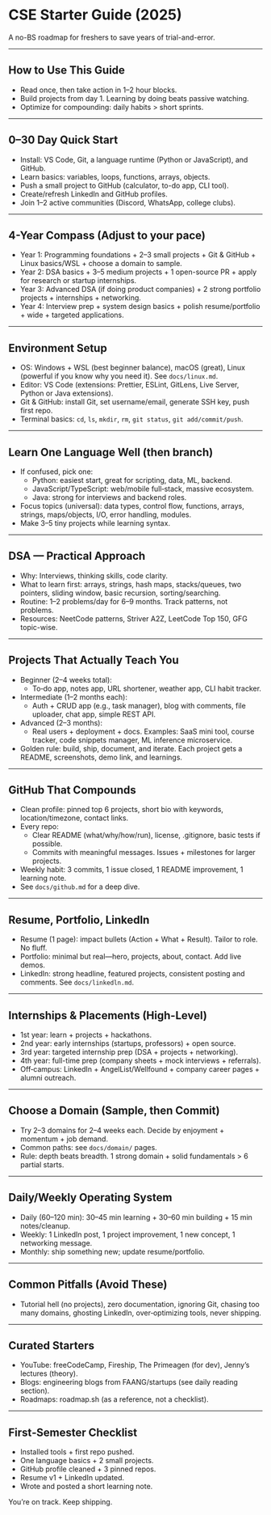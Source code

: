 # CSE Starter Guide (2025)

A no-BS roadmap for freshers to save years of trial-and-error.

---

## How to Use This Guide
- Read once, then take action in 1–2 hour blocks.
- Build projects from day 1. Learning by doing beats passive watching.
- Optimize for compounding: daily habits > short sprints.

---

## 0–30 Day Quick Start
- Install: VS Code, Git, a language runtime (Python or JavaScript), and GitHub.
- Learn basics: variables, loops, functions, arrays, objects.
- Push a small project to GitHub (calculator, to-do app, CLI tool).
- Create/refresh LinkedIn and GitHub profiles.
- Join 1–2 active communities (Discord, WhatsApp, college clubs).

---

## 4-Year Compass (Adjust to your pace)
- Year 1: Programming foundations + 2–3 small projects + Git & GitHub + Linux basics/WSL + choose a domain to sample.
- Year 2: DSA basics + 3–5 medium projects + 1 open-source PR + apply for research or startup internships.
- Year 3: Advanced DSA (if doing product companies) + 2 strong portfolio projects + internships + networking.
- Year 4: Interview prep + system design basics + polish resume/portfolio + wide + targeted applications.

---

## Environment Setup
- OS: Windows + WSL (best beginner balance), macOS (great), Linux (powerful if you know why you need it). See `docs/linux.md`.
- Editor: VS Code (extensions: Prettier, ESLint, GitLens, Live Server, Python or Java extensions).
- Git & GitHub: install Git, set username/email, generate SSH key, push first repo.
- Terminal basics: `cd`, `ls`, `mkdir`, `rm`, `git status`, `git add/commit/push`.

---

## Learn One Language Well (then branch)
- If confused, pick one:
  - Python: easiest start, great for scripting, data, ML, backend.
  - JavaScript/TypeScript: web/mobile full‑stack, massive ecosystem.
  - Java: strong for interviews and backend roles.
- Focus topics (universal): data types, control flow, functions, arrays, strings, maps/objects, I/O, error handling, modules.
- Make 3–5 tiny projects while learning syntax.

---

## DSA — Practical Approach
- Why: Interviews, thinking skills, code clarity.
- What to learn first: arrays, strings, hash maps, stacks/queues, two pointers, sliding window, basic recursion, sorting/searching.
- Routine: 1–2 problems/day for 6–9 months. Track patterns, not problems.
- Resources: NeetCode patterns, Striver A2Z, LeetCode Top 150, GFG topic-wise.

---

## Projects That Actually Teach You
- Beginner (2–4 weeks total):
  - To‑do app, notes app, URL shortener, weather app, CLI habit tracker.
- Intermediate (1–2 months each):
  - Auth + CRUD app (e.g., task manager), blog with comments, file uploader, chat app, simple REST API.
- Advanced (2–3 months):
  - Real users + deployment + docs. Examples: SaaS mini tool, course tracker, code snippets manager, ML inference microservice.
- Golden rule: build, ship, document, and iterate. Each project gets a README, screenshots, demo link, and learnings.

---

## GitHub That Compounds
- Clean profile: pinned top 6 projects, short bio with keywords, location/timezone, contact links.
- Every repo:
  - Clear README (what/why/how/run), license, .gitignore, basic tests if possible.
  - Commits with meaningful messages. Issues + milestones for larger projects.
- Weekly habit: 3 commits, 1 issue closed, 1 README improvement, 1 learning note.
- See `docs/github.md` for a deep dive.

---

## Resume, Portfolio, LinkedIn
- Resume (1 page): impact bullets (Action + What + Result). Tailor to role. No fluff.
- Portfolio: minimal but real—hero, projects, about, contact. Add live demos.
- LinkedIn: strong headline, featured projects, consistent posting and comments. See `docs/linkedln.md`.

---

## Internships & Placements (High-Level)
- 1st year: learn + projects + hackathons.
- 2nd year: early internships (startups, professors) + open source.
- 3rd year: targeted internship prep (DSA + projects + networking).
- 4th year: full-time prep (company sheets + mock interviews + referrals).
- Off‑campus: LinkedIn + AngelList/Wellfound + company career pages + alumni outreach.

---

## Choose a Domain (Sample, then Commit)
- Try 2–3 domains for 2–4 weeks each. Decide by enjoyment + momentum + job demand.
- Common paths: see `docs/domain/` pages.
- Rule: depth beats breadth. 1 strong domain + solid fundamentals > 6 partial starts.

---

## Daily/Weekly Operating System
- Daily (60–120 min): 30–45 min learning + 30–60 min building + 15 min notes/cleanup.
- Weekly: 1 LinkedIn post, 1 project improvement, 1 new concept, 1 networking message.
- Monthly: ship something new; update resume/portfolio.

---

## Common Pitfalls (Avoid These)
- Tutorial hell (no projects), zero documentation, ignoring Git, chasing too many domains, ghosting LinkedIn, over‑optimizing tools, never shipping.

---

## Curated Starters
- YouTube: freeCodeCamp, Fireship, The Primeagen (for dev), Jenny’s lectures (theory).
- Blogs: engineering blogs from FAANG/startups (see daily reading section).
- Roadmaps: roadmap.sh (as a reference, not a checklist).

---

## First‑Semester Checklist
- Installed tools + first repo pushed.
- One language basics + 2 small projects.
- GitHub profile cleaned + 3 pinned repos.
- Resume v1 + LinkedIn updated.
- Wrote and posted a short learning note.

You’re on track. Keep shipping.
